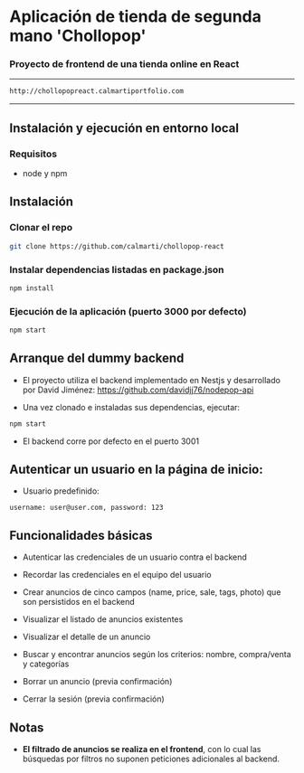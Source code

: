 # Aplicación de tienda de segunda mano 'Chollopop' 

### Proyecto de frontend de una tienda online en React
 
---
```sh
http://chollopopreact.calmartiportfolio.com
```
---
## Instalación y ejecución en entorno local

### Requisitos
- node y npm

## Instalación

### Clonar el repo
```sh
git clone https://github.com/calmarti/chollopop-react
```
### Instalar dependencias listadas en package.json
```sh
npm install
```

### Ejecución de la aplicación (puerto 3000 por defecto)
```sh
npm start
```
## Arranque del dummy backend 
- El proyecto utiliza el backend implementado en Nestjs y desarrollado por David Jiménez:
https://github.com/davidjj76/nodepop-api

- Una vez clonado e instaladas sus dependencias, ejecutar:
```sh
npm start
```
- El backend corre por defecto en el puerto 3001


## Autenticar un usuario en la página de inicio:

- Usuario predefinido: 
```
username: user@user.com, password: 123
``` 


## Funcionalidades básicas

- Autenticar las credenciales de un usuario contra el backend

- Recordar las credenciales en el equipo del usuario

- Crear anuncios de cinco campos (name, price, sale, tags, photo) que son persistidos en el backend 

- Visualizar el listado de anuncios existentes 

- Visualizar el detalle de un anuncio

- Buscar y encontrar anuncios según los criterios: nombre, compra/venta y categorías

- Borrar un anuncio (previa confirmación)

- Cerrar la sesión (previa confirmación)

## Notas

- **El filtrado de anuncios se realiza en el frontend**, con lo cual las búsquedas por filtros no suponen peticiones adicionales al backend. 

